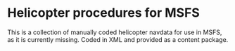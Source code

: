 # Helicopter procedures for MSFS

This is a collection of manually coded helicopter navdata for use in MSFS, as it is currently missing.
Coded in XML and provided as a content package.
